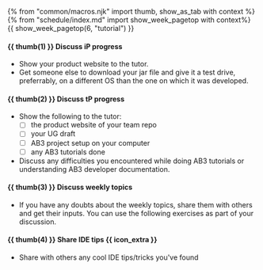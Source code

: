 {% from "common/macros.njk" import thumb, show_as_tab with context %}
{% from "schedule/index.md" import show_week_pagetop with context%}
{{ show_week_pagetop(6, "tutorial") }}

#### {{ thumb(1) }} **Discuss iP progress**

* Show your product website to the tutor.
* Get someone else to download your jar file and give it a test drive, preferrably, on a different OS than the one on which it was developed.

#### {{ thumb(2) }} **Discuss tP progress**

* Show the following to the tutor:
  - [ ] the product website of your team repo
  - [ ] your UG draft
  - [ ] AB3 project setup on your computer
  - [ ] any AB3 tutorials done

* Discuss any difficulties you encountered while doing AB3 tutorials or understanding AB3 developer documentation.

#### {{ thumb(3) }} **Discuss weekly topics**

* If you have any doubts about the weekly topics, share them with others and get their inputs. You can use the following exercises as part of your discussion.

<div class="indented-level2">

<include src="../../book/modeling/modelingBehaviors/sequenceDiagramsBasic/q-explainMachineSequenceDiagram.md" />
<p/>
</div>

#### {{ thumb(4) }} **Share IDE tips** {{ icon_extra }}

* Share with others any cool IDE tips/tricks you've found

